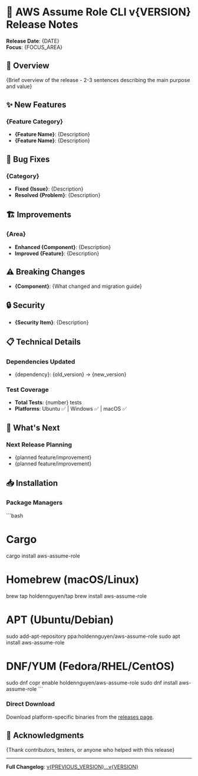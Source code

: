 # 🚀 AWS Assume Role CLI v{VERSION} Release Notes

**Release Date**: {DATE}  
**Focus**: {FOCUS_AREA}

## 🎯 Overview

{Brief overview of the release - 2-3 sentences describing the main purpose and value}

## ✨ New Features

### {Feature Category}
- **{Feature Name}**: {Description}
- **{Feature Name}**: {Description}

## 🔧 Bug Fixes

### {Category}
- **Fixed {Issue}**: {Description}
- **Resolved {Problem}**: {Description}

## 🏗️ Improvements

### {Area}
- **Enhanced {Component}**: {Description}
- **Improved {Feature}**: {Description}

## ⚠️ Breaking Changes
<!-- Remove this section if no breaking changes -->

- **{Component}**: {What changed and migration guide}

## 🔒 Security
<!-- Remove this section if no security updates -->

- **{Security Item}**: {Description}

## 📋 Technical Details

### Dependencies Updated
- {dependency}: {old_version} → {new_version}

### Test Coverage
- **Total Tests**: {number} tests
- **Platforms**: Ubuntu ✅ | Windows ✅ | macOS ✅

## 🎉 What's Next

### Next Release Planning
- {planned feature/improvement}
- {planned feature/improvement}

## 📥 Installation

### Package Managers
\`\`\`bash
# Cargo
cargo install aws-assume-role

# Homebrew (macOS/Linux)
brew tap holdennguyen/tap
brew install aws-assume-role

# APT (Ubuntu/Debian)
sudo add-apt-repository ppa:holdennguyen/aws-assume-role
sudo apt install aws-assume-role

# DNF/YUM (Fedora/RHEL/CentOS)
sudo dnf copr enable holdennguyen/aws-assume-role
sudo dnf install aws-assume-role
\`\`\`

### Direct Download
Download platform-specific binaries from the [releases page](https://github.com/holdennguyen/aws-assume-role/releases/tag/v{VERSION}).

## 🙏 Acknowledgments

{Thank contributors, testers, or anyone who helped with this release}

---

**Full Changelog**: [v{PREVIOUS_VERSION}...v{VERSION}](https://github.com/holdennguyen/aws-assume-role/compare/v{PREVIOUS_VERSION}...v{VERSION})

<!-- 
CHECKLIST - Remove before publishing:
□ Update all {PLACEHOLDERS} with actual values
□ Remove empty sections
□ Verify all links work
□ Test installation commands
□ Check changelog link is correct
□ Proofread for typos and clarity
--> 